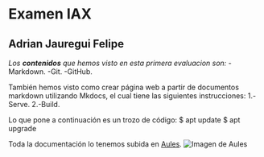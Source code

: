 # Examen IAX
## Adrian Jauregui Felipe
*Los **contenidos** que hemos visto en esta primera evaluacion son:*
-Markdown.
-Git.
-GitHub.

También hemos visto como crear página web a partir de documentos markdown utilizando Mkdocs, el cual tiene las siguientes instrucciones:
1.-Serve.
2.-Build.

Lo que pone a continuación es un trozo de código:
    $ apt update 
    $ apt upgrade 

Toda la documentación lo tenemos subida en [Aules](https://portal.edu.gva.es/aules/).
![Imagen de Aules](https://portal.edu.gva.es/aules/wp-content/uploads/sites/644/2020/12/logo_aulesnew.png)
